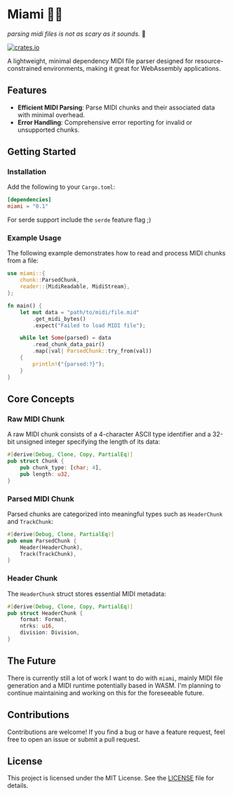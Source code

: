 # Miami 🌴📼

*parsing midi files is not as scary as it sounds.* 🐔

[![crates.io](https://img.shields.io/crates/v/miami.svg)](https://crates.io/crates/miami)

A lightweight, minimal dependency MIDI file parser designed for resource-constrained environments, making it great for WebAssembly applications.

## Features

- **Efficient MIDI Parsing**: Parse MIDI chunks and their associated data with minimal overhead.
- **Error Handling**: Comprehensive error reporting for invalid or unsupported chunks.

## Getting Started

### Installation

Add the following to your `Cargo.toml`:

```toml
[dependencies]
miami = "0.1"
```

For serde support include the `serde` feature flag ;)

### Example Usage

The following example demonstrates how to read and process MIDI chunks from a file:

```rust
use miami::{
    chunk::ParsedChunk,
    reader::{MidiReadable, MidiStream},
};

fn main() {
    let mut data = "path/to/midi/file.mid"
        .get_midi_bytes()
        .expect("Failed to load MIDI file");

    while let Some(parsed) = data
        .read_chunk_data_pair()
        .map(|val| ParsedChunk::try_from(val))
    {
        println!("{parsed:?}");
    }
}
```

## Core Concepts

### Raw MIDI Chunk

A raw MIDI chunk consists of a 4-character ASCII type identifier and a 32-bit unsigned integer specifying the length of its data:

```rust
#[derive(Debug, Clone, Copy, PartialEq)]
pub struct Chunk {
    pub chunk_type: [char; 4],
    pub length: u32,
}
```

### Parsed MIDI Chunk

Parsed chunks are categorized into meaningful types such as `HeaderChunk` and `TrackChunk`:

```rust
#[derive(Debug, Clone, PartialEq)]
pub enum ParsedChunk {
    Header(HeaderChunk),
    Track(TrackChunk),
}
```

### Header Chunk

The `HeaderChunk` struct stores essential MIDI metadata:

```rust
#[derive(Debug, Clone, Copy, PartialEq)]
pub struct HeaderChunk {
    format: Format,
    ntrks: u16,
    division: Division,
}
```

## The Future

There is currently still a lot of work I want to do with `miami`, mainly MIDI file generation and a MIDI runtime potentially based in WASM. I'm planning to continue maintaining and working on this for the foreseeable future.

## Contributions

Contributions are welcome! If you find a bug or have a feature request, feel free to open an issue or submit a pull request.

## License

This project is licensed under the MIT License. See the [LICENSE](LICENSE) file for details.
